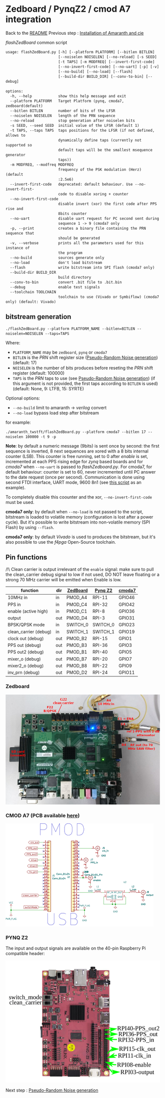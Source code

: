 # Zedboard / PynqZ2 / cmod A7 integration
Back to the [README](../README.md)
Previous step : [Installation of Amaranth and cie](00_Installation.md)

*flashZedBoard* common script

```
usage: flashZedBoard.py [-h] [--platform PLATFORM] [--bitlen BITLEN]
                        [--noiselen NOISELEN] [--no-reload] [-s SEED]
                        [-t TAPS] [-m MODFREQ] [--invert-first-code]
                        [--no-invert-first-code] [--no-uart] [-p] [-v]
                        [--no-build] [--no-load] [--flash]
                        [--build-dir BUILD_DIR] [--conv-to-bin] [--debug]

options:
  -h, --help            show this help message and exit
  --platform PLATFORM   Target Platform (pynq, cmoda7, zedboard(default)
  --bitlen BITLEN       number of bits of the LFSR
  --noiselen NOISELEN   length of the PRN sequence
  --no-reload           stop generation after noiselen bits
  -s SEED, --seed SEED  initial value of the LFSR (default 1)
  -t TAPS, --taps TAPS  taps positions for the LFSR (if not defined, allows to
                        dynamically define taps (currently not supported so
                        default taps will be the smallest msequence generator
                        taps))
  -m MODFREQ, --modfreq MODFREQ
                        frequency of the PSK modulation (Herz) (default
                        :2.5e6)
  --invert-first-code   deprecated: default behaviour. Use --no-invert-first-
                        code to disable xoring + counter
  --no-invert-first-code
                        disable invert (xor) the first code after PPS rise and
                        8bits counter
  --no-uart             disable uart request for PC second sent during
                        sequence 1 -> 9 (cmoda7 only
  -p, --print           creates a binary file containing the PRN sequence that
                        should be generated
  -v, --verbose         prints all the parameters used for this instance of
                        the program
  --no-build            sources generate only
  --no-load             don't load bitstream
  --flash               write bitstream into SPI flash (cmoda7 only)
  --build-dir BUILD_DIR
                        build directory
  --conv-to-bin         convert .bit file to .bit.bin
  --debug               enable test signals
  --toolchain TOOLCHAIN
                        toolchain to use (Vivado or Symbiflow) (cmoda7 only) (default: Vivado)

```

## bitstream generation

```
./flashZedBoard.py --platform PLATFORM_NAME --bitlen=BITLEN --noiselen=NOISELEN --taps=TAPS
```

Where:
- `PLATFORM_NAME` may be `zedboard`, `pynq` or `cmoda7`
- `BITLEN` is the *PRN* shift register size ([Pseudo-Random Noise generation](02_PRN.md)) (default: 17)
- `NOISELEN` is the number of bits produces before reseting the *PRN* shift register (default: 100000)
- `TAPS` is the *PRN* taps to use (see [Pseudo-Random Noise generation](02_PRN.md))
  (if this argument is not provided,
  the first taps according to `BITLEN` is used) (default: None, 9: LTFB, 15:
  SYRTE)

Optional options:
- `--no-build` limit to amaranth -> *verilog* convert
- `--no-load` bypass load step after bitstream 

for example:
```
./amaranth_twstft/flashZedBoard.py --platform cmoda7 --bitlen 17 --noiselen 100000 -t 9 -p
```

**Note**: by default a numeric message (9bits) is sent once by second: the first
sequence is inverted, 8 next sequences are xored with a 8 bits internal counter
(LSB). This counter is free running, set to 0 after *enable* is set, incremented at each
PPS rising edge for *zynq* based boards and for *cmoda7* when `--no-uart` is passed to
*flashZedboard.py*. For cmoda7, for default behaviour: counter is set to 60,
never incremented until PC answer to the date request (once per second).
Communication is done using second FTDI interface, UART mode, 9600 8n1 (see
[this script](../amaranth_twstft/host_req_date.py) as an example).

To completely disable this coounter and the xor, `--no-invert-first-code` must
be used.

**cmoda7 only**: by default when `--no-load` is not passed to the script,
bitstream is loaded to volatile memory (configuration is lost after a power
cycle). But it's possible to write bitstream into non-volatile memory (SPI
Flash) by using `--flash`.

**cmoda7 only**: by default *Vivado* is used to produces the bitstream, but it's
also possible to use the *f4pga* Open-Source toolchain.

## Pin functions

/!\ Clean carrier is output irrelevant of the ``enable`` signal: make sure to pull the clean_carrier debug signal to low if not used, DO NOT leave floating or a strong 70 MHz carrier will be emitted when Enable is low.

| function              | dir | <a href="https://digilent.com/reference/programmable-logic/zedboard/start">ZedBoard</a> | <a href="https://global.discourse-cdn.com/business5/uploads/pynq1/original/2X/5/5b969c46185b0799d848915df3762fce368bf55d.png">Pynq Z2</a>  | <a href="https://digilent.com/reference/programmable-logic/cmod-a7/reference-manual">cmoda7</a> |
|-----------------------|-----|----------|----------|--------|
| 10MHz in              | in  | PMOD_A4  | RPI-11   | GPIO46 |
| PPS in                | in  | PMOD_C4  | RPI-32   | GPIO42 |
| enable (active high)  | in  | PMOD_C1  | RPI-8    | GPIO36 |
| output                | out | PMOD_D4  | RPI-3    | GPIO31 |
| BPSK/QPSK mode        | in  | SWITCH_0 | SWITCH_0 | GPIO23 |
| clean_carrier (debug) | in  | SWITCH_1 | SWITCH_1 | GPIO19 |
| clock out (debug)     | out | PMOD_B2  | RPI-15   | GPIO1  |
| PPS out (debug)       | out | PMOD_B3  | RPI-36   | GPIO3  |
| PPS out2 (debug)      | out | PMOD_B1  | RPI-40   | GPIO5  |
| mixer_o (debug)       | out | PMOD_B7  | RPI-20   | GPIO7  |
| mixer2_o (debug)      | out | PMOD_B8  | RPI-22   | GPIO9  |
| inv_prn (debug)       | out | PMOD_D2  | RPI-24   | GPIO11 |

### Zedboard

<img src="../figures/pinout_zedboard.png">

### CMOD A7 (PCB available <a href="https://github.com/oscimp/amaranth_twstft/tree/main/pcb/cmodA7_twtft">here</a>)

<img src="../figures/cmodA7_twtft.png">

### PYNQ Z2
The input and output signals are available on the 40-pin Raspberry Pi compatible header:

<img src="pynqz2_gpio_conn.png">

Next step : [Pseudo-Random Noise generation](02_PRN.md)
